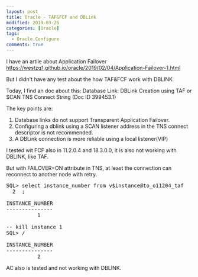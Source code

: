 ```yaml
---
layout: post
title: Oracle - TAF&FCF and DBLink
modified: 2019-03-26
categories: [Oracle]
tags: 
  - Oracle.Configure
comments: true
---
```


I have an artile about Application Failover<br/>
https://westzq1.github.io/oracle/2019/02/04/Application-Failover-1.html

But I didn't have any test about the how TAF&FCF work with DBLINK

Today, I find an doc about this:
Database Link: DBLink Creation using TAF or SCAN TNS Connect String (Doc ID 399453.1)	

The key points are:
1. Database links do not support Transparent Application Failover. 
2. Configuring a dblink using a SCAN listener address in the TNS connect descriptor is not recommended.
3. A DBLink connection is more reliable using a local listener(VIP)

I tested wit FCF also in 11.2.0.4 and 18.3.0.0, it is also not working with DBLINK, like TAF.

But with FAILOVER=ON attribute in TNS, at least the connection can reconnect to another node with retry.

<pre class="prettyprint lang-sql linenums=1 ">
SQL> select instance_number from v$instance@to_o11204_taf
  2  ;

INSTANCE_NUMBER
---------------
	      1

-- kill instance 1
SQL> /

INSTANCE_NUMBER
---------------
	      2
</pre>

AC also is tested and not working with DBLINK.

